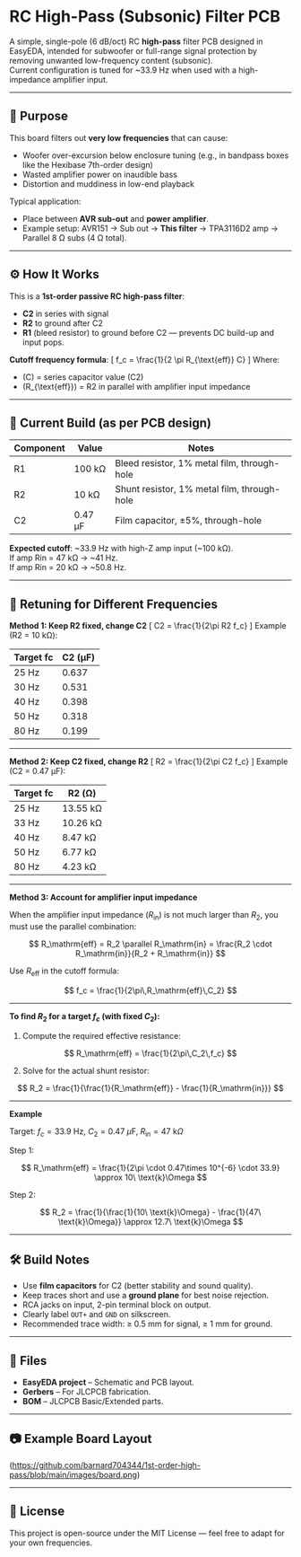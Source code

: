 # RC High-Pass (Subsonic) Filter PCB

A simple, single-pole (6 dB/oct) RC **high-pass** filter PCB designed in EasyEDA, intended for subwoofer or full-range signal protection by removing unwanted low-frequency content (subsonic).  
Current configuration is tuned for ~33.9 Hz when used with a high-impedance amplifier input.

---

## 📌 Purpose

This board filters out **very low frequencies** that can cause:
- Woofer over-excursion below enclosure tuning (e.g., in bandpass boxes like the Hexibase 7th-order design)
- Wasted amplifier power on inaudible bass
- Distortion and muddiness in low-end playback

Typical application:
- Place between **AVR sub-out** and **power amplifier**.
- Example setup: AVR151 → Sub out → **This filter** → TPA3116D2 amp → Parallel 8 Ω subs (4 Ω total).

---

## ⚙️ How It Works

This is a **1st-order passive RC high-pass filter**:
- **C2** in series with signal  
- **R2** to ground after C2  
- **R1** (bleed resistor) to ground before C2 — prevents DC build-up and input pops.

**Cutoff frequency formula**:
\[
f_c = \frac{1}{2 \pi R_{\text{eff}} C}
\]
Where:
- \(C\) = series capacitor value (C2)
- \(R_{\text{eff}}\) = R2 in parallel with amplifier input impedance

---

## 🔧 Current Build (as per PCB design)

| Component | Value     | Notes                                    |
|-----------|-----------|------------------------------------------|
| R1        | 100 kΩ    | Bleed resistor, 1% metal film, through-hole |
| R2        | 10 kΩ     | Shunt resistor, 1% metal film, through-hole |
| C2        | 0.47 µF   | Film capacitor, ±5%, through-hole        |

**Expected cutoff**: ~33.9 Hz with high-Z amp input (~100 kΩ).  
If amp Rin = 47 kΩ → ~41 Hz.  
If amp Rin = 20 kΩ → ~50.8 Hz.

---

## 🎯 Retuning for Different Frequencies

**Method 1: Keep R2 fixed, change C2**
\[
C2 = \frac{1}{2\pi R2 f_c}
\]
Example (R2 = 10 kΩ):

| Target fc | C2 (µF) |
|-----------|---------|
| 25 Hz     | 0.637   |
| 30 Hz     | 0.531   |
| 40 Hz     | 0.398   |
| 50 Hz     | 0.318   |
| 80 Hz     | 0.199   |

---

**Method 2: Keep C2 fixed, change R2**
\[
R2 = \frac{1}{2\pi C2 f_c}
\]
Example (C2 = 0.47 µF):

| Target fc | R2 (Ω) |
|-----------|--------|
| 25 Hz     | 13.55 kΩ |
| 33 Hz     | 10.26 kΩ |
| 40 Hz     | 8.47 kΩ |
| 50 Hz     | 6.77 kΩ |
| 80 Hz     | 4.23 kΩ |

---

**Method 3: Account for amplifier input impedance**

When the amplifier input impedance ($R_\mathrm{in}$) is not much larger than $R_2$, you must use the parallel combination:

$$
R_\mathrm{eff} = R_2 \parallel R_\mathrm{in} = \frac{R_2 \cdot R_\mathrm{in}}{R_2 + R_\mathrm{in}}
$$

Use $R_\mathrm{eff}$ in the cutoff formula:

$$
f_c = \frac{1}{2\pi\,R_\mathrm{eff}\,C_2}
$$

---

**To find $R_2$ for a target $f_c$ (with fixed $C_2$):**

1. Compute the required effective resistance:

$$
R_\mathrm{eff} = \frac{1}{2\pi\,C_2\,f_c}
$$

2. Solve for the actual shunt resistor:

$$
R_2 = \frac{1}{\frac{1}{R_\mathrm{eff}} - \frac{1}{R_\mathrm{in}}}
$$

---

**Example**

Target: $f_c = 33.9\ \text{Hz}$, $C_2 = 0.47\ \mu\text{F}$, $R_\mathrm{in} = 47\ \text{k}\Omega$

Step 1:

$$
R_\mathrm{eff} = \frac{1}{2\pi \cdot 0.47\times 10^{-6} \cdot 33.9} \approx 10\ \text{k}\Omega
$$

Step 2:

$$
R_2 = \frac{1}{\frac{1}{10\ \text{k}\Omega} - \frac{1}{47\ \text{k}\Omega}} \approx 12.7\ \text{k}\Omega
$$


---

## 🛠️ Build Notes
- Use **film capacitors** for C2 (better stability and sound quality).
- Keep traces short and use a **ground plane** for best noise rejection.
- RCA jacks on input, 2-pin terminal block on output.
- Clearly label `OUT+` and `GND` on silkscreen.
- Recommended trace width: ≥ 0.5 mm for signal, ≥ 1 mm for ground.

---

## 📂 Files
- **EasyEDA project** – Schematic and PCB layout.
- **Gerbers** – For JLCPCB fabrication.
- **BOM** – JLCPCB Basic/Extended parts.

---

## 📷 Example Board Layout
(https://github.com/barnard704344/1st-order-high-pass/blob/main/images/board.png)

---

## 📜 License
This project is open-source under the MIT License — feel free to adapt for your own frequencies.
